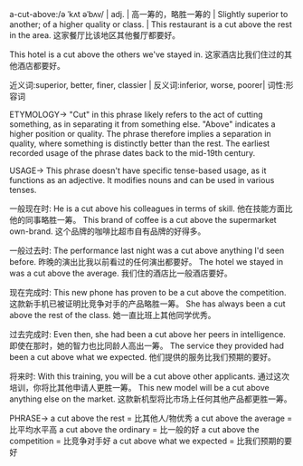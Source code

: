 a-cut-above:/ə ˈkʌt əˈbʌv/ | adj. | 高一筹的，略胜一筹的 | Slightly superior to another; of a higher quality or class. | This restaurant is a cut above the rest in the area. 这家餐厅比该地区其他餐厅都要好。

This hotel is a cut above the others we've stayed in.  这家酒店比我们住过的其他酒店都要好。


近义词:superior, better, finer, classier | 反义词:inferior, worse, poorer| 词性:形容词

ETYMOLOGY->
"Cut" in this phrase likely refers to the act of cutting something, as in separating it from something else. "Above" indicates a higher position or quality.  The phrase therefore implies a separation in quality, where something is distinctly better than the rest.  The earliest recorded usage of the phrase dates back to the mid-19th century.

USAGE->
This phrase doesn't have specific tense-based usage, as it functions as an adjective. It modifies nouns and can be used in various tenses.

一般现在时:
He is a cut above his colleagues in terms of skill. 他在技能方面比他的同事略胜一筹。
This brand of coffee is a cut above the supermarket own-brand. 这个品牌的咖啡比超市自有品牌的好得多。

一般过去时:
The performance last night was a cut above anything I'd seen before. 昨晚的演出比我以前看过的任何演出都要好。
The hotel we stayed in was a cut above the average. 我们住的酒店比一般酒店要好。

现在完成时:
This new phone has proven to be a cut above the competition.  这款新手机已被证明比竞争对手的产品略胜一筹。
She has always been a cut above the rest of the class. 她一直比班上其他同学优秀。


过去完成时:
Even then, she had been a cut above her peers in intelligence. 即使在那时，她的智力也比同龄人高出一筹。
The service they provided had been a cut above what we expected.  他们提供的服务比我们预期的要好。


将来时:
With this training, you will be a cut above other applicants. 通过这次培训，你将比其他申请人更胜一筹。
This new model will be a cut above anything else on the market.  这款新机型将比市场上任何其他产品都更胜一筹。


PHRASE->
a cut above the rest = 比其他人/物优秀
a cut above the average = 比平均水平高
a cut above the ordinary = 比一般的好
a cut above the competition = 比竞争对手好
a cut above what we expected = 比我们预期的要好
